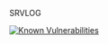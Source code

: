 SRVLOG

[![Known Vulnerabilities](https://snyk.io/test/github/spldead/srvlog2/badge.svg?targetFile=package.json)](https://snyk.io/test/github/spldead/srvlog2?targetFile=package.json)